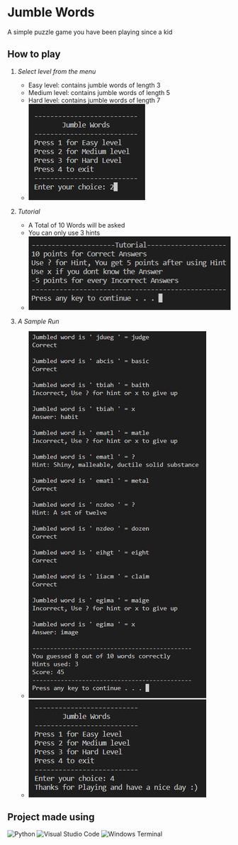 # Jumble Words

A simple puzzle game you have been playing since a kid

## How to play

1. _Select level from the menu_
   * Easy level: contains jumble words of length 3
   * Medium level: contains jumble words of length 5
   * Hard level: contains jumble words of length 7
   * ![Menu](./Screenshots/Jumble%20Words%201.png)

2. _Tutorial_
   * A Total of 10 Words will be asked
   * You can only use 3 hints
   * ![Tutorial](./Screenshots/Jumble%20Words%202.png)

3. _A Sample Run_
   * ![Sample Run](./Screenshots/Jumble%20Words%203.png)
   * ![Exit](./Screenshots/Jumble%20Words%204.png)

## Project made using

![Python](https://img.shields.io/badge/python-3670A0?style=for-the-badge&logo=python&logoColor=ffdd54)
![Visual Studio Code](https://img.shields.io/badge/Visual%20Studio%20Code-0078d7.svg?style=for-the-badge&logo=visual-studio-code&logoColor=white)
![Windows Terminal](https://img.shields.io/badge/Windows%20Terminal-%234D4D4D.svg?style=for-the-badge&logo=windows-terminal&logoColor=white)
